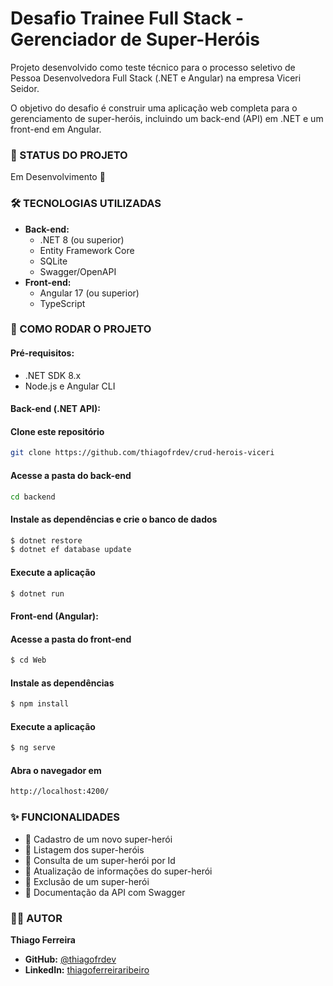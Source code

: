# Desafio Trainee Full Stack - Gerenciador de Super-Heróis

Projeto desenvolvido como teste técnico para o processo seletivo de Pessoa Desenvolvedora Full Stack (.NET e Angular) na empresa Viceri Seidor.

O objetivo do desafio é construir uma aplicação web completa para o gerenciamento de super-heróis, incluindo um back-end (API) em .NET e um front-end em Angular.



### 🚶 STATUS DO PROJETO
Em Desenvolvimento 🚧



### 🛠️ TECNOLOGIAS UTILIZADAS
* **Back-end:**
    * .NET 8 (ou superior)
    * Entity Framework Core
    * SQLite
    * Swagger/OpenAPI
* **Front-end:**
    * Angular 17 (ou superior)
    * TypeScript



### 🚀 COMO RODAR O PROJETO

#### Pré-requisitos:
* .NET SDK 8.x
* Node.js e Angular CLI

#### **Back-end (.NET API):**
#### Clone este repositório
```bash
git clone https://github.com/thiagofrdev/crud-herois-viceri
```

#### Acesse a pasta do back-end
```bash
cd backend
```

#### Instale as dependências e crie o banco de dados
```bash
$ dotnet restore
$ dotnet ef database update
```

#### Execute a aplicação
```bash
$ dotnet run
```

#### **Front-end (Angular):**

#### Acesse a pasta do front-end
```bash
$ cd Web
```

#### Instale as dependências
```bash
$ npm install
```

#### Execute a aplicação
```bash
$ ng serve
```

#### Abra o navegador em 
```bash
http://localhost:4200/
```

### ✨ FUNCIONALIDADES
* 🚧 Cadastro de um novo super-herói
* 🚧 Listagem dos super-heróis
* 🚧 Consulta de um super-herói por Id
* 🚧 Atualização de informações do super-herói
* 🚧 Exclusão de um super-herói
* 🚧 Documentação da API com Swagger



### 👨‍💻 AUTOR
**Thiago Ferreira**
* **GitHub:** [@thiagofrdev](https://github.com/thiagofrdev)
* **LinkedIn:** [thiagoferreiraribeiro](https://www.linkedin.com/in/thiagoferreiraribeiro/)